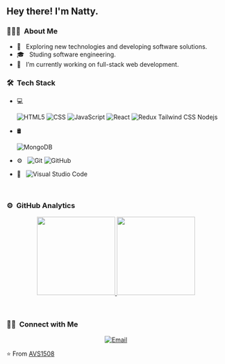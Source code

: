 <h2> Hey there! I'm Natty.</h2>

<h3> 👨🏻‍💻 &nbsp;About Me </h3>

- 🤔 &nbsp; Exploring new technologies and developing software solutions.
- 🎓 &nbsp; Studing software engineering.
- 💼 &nbsp;  I’m currently working on full-stack web development.
 

<h3> 🛠 &nbsp;Tech Stack</h3>

- 💻 &nbsp;



  ![HTML5](https://img.shields.io/badge/-HTML5-333333?style=flat&logo=HTML5)
  ![CSS](https://img.shields.io/badge/-CSS-333333?style=flat&logo=CSS3&logoColor=1572B6)
  ![JavaScript](https://img.shields.io/badge/-JavaScript-333333?style=flat&logo=javascript)
  ![React](https://img.shields.io/badge/-React-333333?style=flat&logo=react)
  ![Redux](https://img.shields.io/badge/-Redux-333333?style=flat&logo=redux)
  Tailwind CSS
  Nodejs
- 🛢 &nbsp;
  
  ![MongoDB](https://img.shields.io/badge/-MongoDB-333333?style=flat&logo=mongodb)
- ⚙️ &nbsp;
  ![Git](https://img.shields.io/badge/-Git-333333?style=flat&logo=git)
  ![GitHub](https://img.shields.io/badge/-GitHub-333333?style=flat&logo=github)

- 🔧 &nbsp;
  ![Visual Studio Code](https://img.shields.io/badge/-Visual%20Studio%20Code-333333?style=flat&logo=visual-studio-code&logoColor=007ACC)



<br/>

### ⚙️ &nbsp;GitHub Analytics

<p align="center">
<a href="https://github.com/Natnael-Bacha">
  <img height="180em" src="https://github-readme-stats-eight-theta.vercel.app/api?username=Natnael-Bacha&show_icons=true&theme=algolia&include_all_commits=true&count_private=true"/>
  <img height="180em" src="https://github-readme-stats-eight-theta.vercel.app/api/top-langs/?username=Natnael-Bacha&layout=compact&langs_count=8&theme=algolia"/>
</a>
</p>
<br/>
<h3> 🤝🏻 &nbsp;Connect with Me </h3>

<p align="center">
<a href=" www.nathnaelbb@gmail.com"><img alt="Email" src="https://img.shields.io/badge/nathnaelbb@gmail.com-blue?style=flat-square&logo=gmail"></a>
</p>

⭐️ From [AVS1508](https://github.com/AVS1508)

